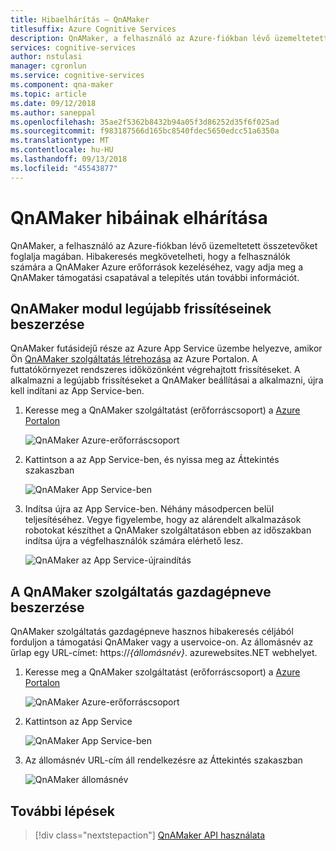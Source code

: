 ```yaml
---
title: Hibaelhárítás – QnAMaker
titlesuffix: Azure Cognitive Services
description: QnAMaker, a felhasználó az Azure-fiókban lévő üzemeltetett összetevőket foglalja magában. Hibakeresés megkövetelheti, hogy a felhasználók számára a QnAMaker Azure erőforrások kezeléséhez, vagy adja meg a QnAMaker támogatási csapatával a telepítés után további információt.
services: cognitive-services
author: nstulasi
manager: cgronlun
ms.service: cognitive-services
ms.component: qna-maker
ms.topic: article
ms.date: 09/12/2018
ms.author: saneppal
ms.openlocfilehash: 35ae2f5362b8432b94a05f3d86252d35f6f025ad
ms.sourcegitcommit: f983187566d165bc8540fdec5650edcc51a6350a
ms.translationtype: MT
ms.contentlocale: hu-HU
ms.lasthandoff: 09/13/2018
ms.locfileid: "45543877"
---
```

# <a name="qnamaker-troubleshooting"></a>QnAMaker hibáinak elhárítása
QnAMaker, a felhasználó az Azure-fiókban lévő üzemeltetett összetevőket foglalja magában. Hibakeresés megkövetelheti, hogy a felhasználók számára a QnAMaker Azure erőforrások kezeléséhez, vagy adja meg a QnAMaker támogatási csapatával a telepítés után további információt.

## <a name="how-to-get-latest-qnamaker-runtime-updates"></a>QnAMaker modul legújabb frissítéseinek beszerzése
QnAMaker futásidejű része az Azure App Service üzembe helyezve, amikor Ön [QnAMaker szolgáltatás létrehozása](./set-up-qnamaker-service-azure.md) az Azure Portalon. A futtatókörnyezet rendszeres időközönként végrehajtott frissítéseket. A alkalmazni a legújabb frissítéseket a QnAMaker beállításai a alkalmazni, újra kell indítani az App Service-ben.
1. Keresse meg a QnAMaker szolgáltatást (erőforráscsoport) a [Azure Portalon](https://portal.azure.com)

    ![QnAMaker Azure-erőforráscsoport](../media/qnamaker-how-to-troubleshoot/qnamaker-azure-resourcegroup.png)

2. Kattintson a az App Service-ben, és nyissa meg az Áttekintés szakaszban

     ![QnAMaker App Service-ben](../media/qnamaker-how-to-troubleshoot/qnamaker-azure-appservice.png)

3. Indítsa újra az App Service-ben. Néhány másodpercen belül teljesítéséhez. Vegye figyelembe, hogy az alárendelt alkalmazások robotokat készíthet a QnAMaker szolgáltatáson ebben az időszakban indítsa újra a végfelhasználók számára elérhető lesz.

    ![QnAMaker az App Service-újraindítás](../media/qnamaker-how-to-upgrade-qnamaker/qnamaker-appservice-restart.png)

## <a name="how-to-get-the-qnamaker-service-hostname"></a>A QnAMaker szolgáltatás gazdagépneve beszerzése
QnAMaker szolgáltatás gazdagépneve hasznos hibakeresés céljából forduljon a támogatási QnAMaker vagy a uservoice-on. Az állomásnév az űrlap egy URL-címet: https://*{állomásnév}*. azurewebsites.NET webhelyet.
    
1. Keresse meg a QnAMaker szolgáltatást (erőforráscsoport) a [Azure Portalon](https://portal.azure.com)

    ![QnAMaker Azure-erőforráscsoport](../media/qnamaker-how-to-troubleshoot/qnamaker-azure-resourcegroup.png)

2. Kattintson az App Service

     ![QnAMaker App Service-ben](../media/qnamaker-how-to-troubleshoot/qnamaker-azure-appservice.png)

3. Az állomásnév URL-cím áll rendelkezésre az Áttekintés szakaszban

    ![QnAMaker állomásnév](../media/qnamaker-how-to-troubleshoot/qnamaker-azure-gethostname.png)
    

## <a name="next-steps"></a>További lépések

> [!div class="nextstepaction"]
> [QnAMaker API használata](./upgrade-qnamaker-service.md)
